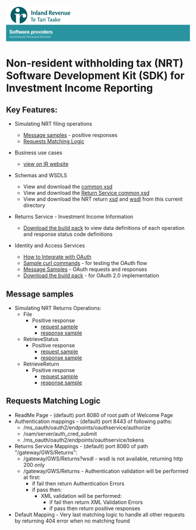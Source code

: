 ![IRD logo](../../Images/IRlogo.gif)
![Software Dev](../../Images/SoftwareDev.png)

Non-resident withholding tax (NRT) Software Development Kit (SDK) for Investment Income Reporting
=======================================

Key Features:
-------------

- Simulating NRT filing operations
    - [Message samples](#message-samples) - positive responses
	- [Requests Matching Logic](#requests-matching-logic)
	
- Business use cases
	- [view on IR website](https://www.ird.govt.nz/resources/xxx/III-NRT-business-use-cases-worked-examples.pdf)
	
- Schemas and WSDLS
	- View and download the [common xsd](../Schema%20-%20Common%20III/)
	- View and download the [Return Service common xsd](../Service%20-%20Return%20III/Latest/)
	- View and download the NRT return [xsd](ReturnNRT.v0.xsd) and [wsdl](NRTDevWsdl.wsdl) from this current directory
	
- Returns Service - Investment Income Information 
	- [Download the build pack](../../Service%20-%20Return%20III/Latest/Gateway%20Services%20Build%20Pack%20-%20Return%20Service%20-%20III.pdf) to view data definitions of each operation and response status code definitions
	
- Identity and Access Services
	- [How to Integrate with OAuth](../../Service%20-%20Identity%20and%20Access/Latest/OAuth%20Authentication%20-%20How%20to%20Integrate.md)
	- [Sample curl commands](../../Service%20-%20Identity%20and%20Access/Latest/OAuth%20Authentication%20-%20How%20to%20Integrate.md) - for testing the OAuth flow
	- [Message Samples](../../Service%20-%20Identity%20and%20Access/Latest/) - OAuth requests and responses
	- [Download the build pack](../../Service%20-%20Identity%20and%20Access/Latest/Build%20pack%20-%20Identity%20and%20Access%20Services.pdf) - for OAuth 2.0 implementation   

Message samples
-----------------

- Simulating NRT Returns Operations:
    - File
        - Positive response
            - [request sample](sample%20messages/NRTFileRequest.xml)
            - [response sample](sample%20messages/body-nrt-returnfile-response.xml)
    - RetrieveStatus
        - Positive response
            - [request sample](sample%20messages/body-nrt-returnstatus-request.xml)
            - [response sample](sample%20messages/body-nrt-returnstatus-response.xml)
    - RetrieveReturn
        - Positive response
            - [request sample](sample%20messages/NRTRetrieveReturnRequest.xml)
            - [response sample](sample%20messages/body-nrt-retrievereturn-response.xml)

            
Requests Matching Logic
-----------------------

- ReadMe Page - (default) port 8080 of root path of Welcome Page
- Authentication mappings - (default) port 8443 of following paths:
    - /ms_oauth/oauth2/endpoints/oauthservice/authorize
    - /oam/server/auth_cred_submit
    - /ms_oauth/oauth2/endpoints/oauthservice/tokens
- Returns Service Mappings - (default) port 8080 of path "/gateway/GWS/Returns":
    - /gateway/GWS/Returns?wsdl - wsdl is not available, returning http 200 only
    - /gateway/GWS/Returns - Authentication validation will be performed at first:
        - if fail then return Authentication Errors
        - if pass then:
            - XML validation will be performed:
                - if fail then return XML Validation Errors
                - if pass then return positive responses
- Default Mapping - Very last matching logic to handle all other requests by returning 404 error when no matching found